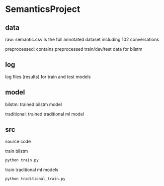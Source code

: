 # SemanticsProject

## data
raw: semantic.csv is the full annotated dataset including 102 conversations

preprocessed: contains preprocessed train/dev/test data for bilstm

## log
log files (results) for train and test models

## model
bilstm: trained bilstm model

traditional: trained traditional ml model

## src
source code

train bilstm 
```bash
python train.py

```
train traditional ml models
```
python traditional_train.py
```
